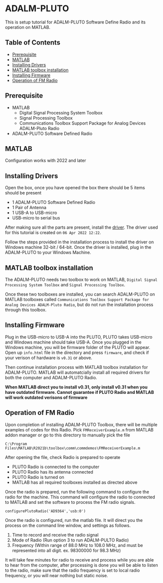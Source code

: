 # ADALM-PLUTO

This is setup tutorial for ADALM-PLUTO Software Define Radio and its operation on MATLAB.

## Table of Contents
- [Prerequisite](#Prerequisite)
- [MATLAB](#MATLAB)
- [Installing Drivers](#Installing-Drivers)
- [MATLAB toolbox installation](#MATLAB-toolbox-installation)
- [Installing Firmware](#Installing-Firmware)
- [Operation of FM Radio](#Operation-of-FM-Radio)

## Prerequisite
- MATLAB
  - Digital Signal Processing System Toolbox
  - Signal Processing Toolbox
  - Communications Toolbox Support Package for Analog Devices ADALM-Pluto Radio
- ADALM-PLUTO Software Defined Radio

## MATLAB

Configuration works with 2022 and later

## Installing Drivers
Open the box, once you have opened the box there should be 5 items should be present
  - 1 ADALM-PLUTO Software Defined Radio
  - 1 Pair of Antenna
  - 1 USB-A to USB-micro
  - USB-micro to serial bus
  
After making sure all the parts are present, install the [driver](https://wiki.analog.com/university/tools/pluto/drivers/windows). The driver used for
this tutorial is created on ```06 Apr 2022 12:22```.

Follow the steps provided in the installation process to install the driver on Windows machine 32-bit / 64-bit. Once the driver is installed, plug in the ADALM-PLUTO
to your Windows Machine.

## MATLAB toolbox installation

The ADALM-PLUTO needs two toolbox to work on MATLAB, ```Digital Signal Processing System Toolbox``` and ```Signal Processing Toolbox```.

Once these two toolboxes are installed, you can search ADALM-PLUTO on MATLAB toolboxes called ```Communications Toolbox Support Package for Analog Devices ADALM-Pluto Radio```, but do not run the installation process through this toolbox.

## Installing Firmware

Plug in the USB-micro to USB-A into the PLUTO, PLUTO takes USB-micro and Windows machine should take USB-A.
Once you plugged in the Windows machine, you will be firmware folder of the PLUTO will appear.
Open up ```info.html``` file in the directory and press ```firmware```, and check if your verison of hardware is ```v0.31``` or above.

Then continue installation process with MATLAB toolbox installation for ADALM-PLUTO. MATLAB will automatcially install all required drivers for both
the computer and ADALM-PLUTO Radio.

**When MATLAB direct you to install v0.31, only install v0.31 when you have outdated firmware. Cannot guarantee if PLUTO Radio and MATLAB will work outdated verisons of firmware**

## Operation of FM Radio

Upon completion of installing ADALM-PLUTO Toolbox, there will be multiple examples of codes for this Radio.
Pick ```FMReceiverExample.m``` from MATLAB addon manager or go to this directory to manually pick the file

``` C:\Program Files\MATLAB\R2021b\toolbox\comm\commdemos\FMReceiverExample.m ```

After opening the file, check Radio is prepared to operate 
 - PLUTO Radio is connected to the computer
 - PLUTO Radio has its antenna connected
 - PLUTO Radio is turned on
 - MATLAB has all required toolboxes installed as directed above

Once the radio is prepared, run the following command to configure the radio for the machine. This command will configure the radio to connected to MATLAB and set the software to process the FM radio signals.

```configurePlutoRadio('AD9364','usb:0')```

Once the radio is configured, run the matlab file. It will direct you the process on the command line window, and settings as follows.
1. Time to record and receive the radio signal
2. Mode of Radio (Run option 3 to run ADALM-PULTO Radio)
3. Frequency (Within range of 88.0 MHz to 108.0 MHz, and must be represented into all digit. ex. 98300000 for 98.3 MHz)

It will take few minutes for radio to receive and process while you are able to hear from the computer, after processing is done you will be able to listen to the radio, make sure that the radio frequency is set to local radio frequency, or you will near nothing but static noise.
